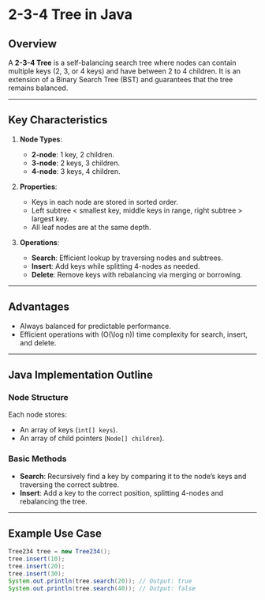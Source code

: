 # 2-3-4 Tree in Java

## **Overview**
A **2-3-4 Tree** is a self-balancing search tree where nodes can contain multiple keys (2, 3, or 4 keys) and have between 2 to 4 children. It is an extension of a Binary Search Tree (BST) and guarantees that the tree remains balanced.

---

## **Key Characteristics**
1. **Node Types**:
   - **2-node**: 1 key, 2 children.
   - **3-node**: 2 keys, 3 children.
   - **4-node**: 3 keys, 4 children.

2. **Properties**:
   - Keys in each node are stored in sorted order.
   - Left subtree < smallest key, middle keys in range, right subtree > largest key.
   - All leaf nodes are at the same depth.

3. **Operations**:
   - **Search**: Efficient lookup by traversing nodes and subtrees.
   - **Insert**: Add keys while splitting 4-nodes as needed.
   - **Delete**: Remove keys with rebalancing via merging or borrowing.

---

## **Advantages**
- Always balanced for predictable performance.
- Efficient operations with \(O(\log n)\) time complexity for search, insert, and delete.

---

## **Java Implementation Outline**
### **Node Structure**
Each node stores:
- An array of keys (`int[] keys`).
- An array of child pointers (`Node[] children`).

### **Basic Methods**
- **Search**:
  Recursively find a key by comparing it to the node’s keys and traversing the correct subtree.
- **Insert**:
  Add a key to the correct position, splitting 4-nodes and rebalancing the tree.

---

## **Example Use Case**
```java
Tree234 tree = new Tree234();
tree.insert(10);
tree.insert(20);
tree.insert(30);
System.out.println(tree.search(20)); // Output: true
System.out.println(tree.search(40)); // Output: false

